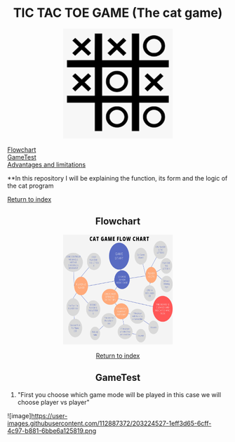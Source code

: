 <div align= "center">

<h1> TIC TAC TOE GAME (The cat game) </h1>
<img src="https://github.com/UP210923/UP210923_CPP/blob/main/imagenes/gato.png" height="250" width="250">
</div align="center">

[Flowchart](#Flowchart)  
[GameTest](#GameTest)  
[Advantages and limitations](#Advantages)  
 
 
 
**In this repository I will be explaining the function, its form and the logic of the cat program

 
[Return to index](#index)
<div align="center">
  
<h2>Flowchart</h2>
 <img src="https://github.com/UP210923/UP210923_CPP/blob/main/imagenes/Flowchart.png" height="250" width="250">
 
 
 [Return to index](#index)
<h2>GameTest</h2>
</div align="center">

1. "First you choose which game mode will be played in this case we will choose player vs player"

![image]<https://user-images.githubusercontent.com/112887372/203224527-1eff3d65-6cff-4c97-b881-6bbe6a125819.png>



